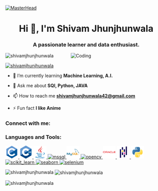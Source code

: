 [![MasterHead](https://https://mir-s3-cdn-cf.behance.net/project_modules/max_1200/699e4762225981.5a89af14d87a9.gif)](https:shivamjhunjhunwala//.io)
<h1 align="center">Hi 👋, I'm Shivam Jhunjhunwala</h1>
<h3 align="center">A passionate learner and data enthusiast.</h3>
<img align="right" alt="Coding" width="300" src="https://crampete-staticfiles.s3.ap-south-1.amazonaws.com/blogs/Blog-143/DS_DA-Image2.png")

<p align="left"> <img src="https://komarev.com/ghpvc/?username=shivamjhunjhunwala&label=Profile%20views&color=0e75b6&style=flat" alt="shivamjhunjhunwala" /> </p>

<p align="left"> <a href="https://github.com/ryo-ma/github-profile-trophy"><img src="https://github-profile-trophy.vercel.app/?username=shivamjhunjhunwala" alt="shivamjhunjhunwala" /></a> </p>

- 🌱 I’m currently learning **Machine Learning, A.I.**

- 💬 Ask me about **SQl, Python, JAVA**

- 📫 How to reach me **shivamjhunjhunwala42@gmail.com**

- ⚡ Fun fact **I like Anime**

<h3 align="left">Connect with me:</h3>
<p align="left">
</p>

<h3 align="left">Languages and Tools:</h3>
<p align="left"> <a href="https://www.cprogramming.com/" target="_blank" rel="noreferrer"> <img src="https://raw.githubusercontent.com/devicons/devicon/master/icons/c/c-original.svg" alt="c" width="40" height="40"/> </a> <a href="https://www.w3schools.com/cpp/" target="_blank" rel="noreferrer"> <img src="https://raw.githubusercontent.com/devicons/devicon/master/icons/cplusplus/cplusplus-original.svg" alt="cplusplus" width="40" height="40"/> </a> <a href="https://www.java.com" target="_blank" rel="noreferrer"> <img src="https://raw.githubusercontent.com/devicons/devicon/master/icons/java/java-original.svg" alt="java" width="40" height="40"/> </a> <a href="https://www.microsoft.com/en-us/sql-server" target="_blank" rel="noreferrer"> <img src="https://www.svgrepo.com/show/303229/microsoft-sql-server-logo.svg" alt="mssql" width="40" height="40"/> </a> <a href="https://www.mysql.com/" target="_blank" rel="noreferrer"> <img src="https://raw.githubusercontent.com/devicons/devicon/master/icons/mysql/mysql-original-wordmark.svg" alt="mysql" width="40" height="40"/> </a> <a href="https://opencv.org/" target="_blank" rel="noreferrer"> <img src="https://www.vectorlogo.zone/logos/opencv/opencv-icon.svg" alt="opencv" width="40" height="40"/> </a> <a href="https://www.oracle.com/" target="_blank" rel="noreferrer"> <img src="https://raw.githubusercontent.com/devicons/devicon/master/icons/oracle/oracle-original.svg" alt="oracle" width="40" height="40"/> </a> <a href="https://pandas.pydata.org/" target="_blank" rel="noreferrer"> <img src="https://raw.githubusercontent.com/devicons/devicon/2ae2a900d2f041da66e950e4d48052658d850630/icons/pandas/pandas-original.svg" alt="pandas" width="40" height="40"/> </a> <a href="https://www.python.org" target="_blank" rel="noreferrer"> <img src="https://raw.githubusercontent.com/devicons/devicon/master/icons/python/python-original.svg" alt="python" width="40" height="40"/> </a> <a href="https://scikit-learn.org/" target="_blank" rel="noreferrer"> <img src="https://upload.wikimedia.org/wikipedia/commons/0/05/Scikit_learn_logo_small.svg" alt="scikit_learn" width="40" height="40"/> </a> <a href="https://seaborn.pydata.org/" target="_blank" rel="noreferrer"> <img src="https://seaborn.pydata.org/_images/logo-mark-lightbg.svg" alt="seaborn" width="40" height="40"/> </a> <a href="https://www.selenium.dev" target="_blank" rel="noreferrer"> <img src="https://raw.githubusercontent.com/detain/svg-logos/780f25886640cef088af994181646db2f6b1a3f8/svg/selenium-logo.svg" alt="selenium" width="40" height="40"/> </a> </p>

<p><img align="left" src="https://github-readme-stats.vercel.app/api/top-langs?username=shivamjhunjhunwala&show_icons=true&locale=en&layout=compact" alt="shivamjhunjhunwala" /></p>

<p>&nbsp;<img align="center" src="https://github-readme-stats.vercel.app/api?username=shivamjhunjhunwala&show_icons=true&locale=en" alt="shivamjhunjhunwala" /></p>

<p><img align="center" src="https://github-readme-streak-stats.herokuapp.com/?user=shivamjhunjhunwala&" alt="shivamjhunjhunwala" /></p>
